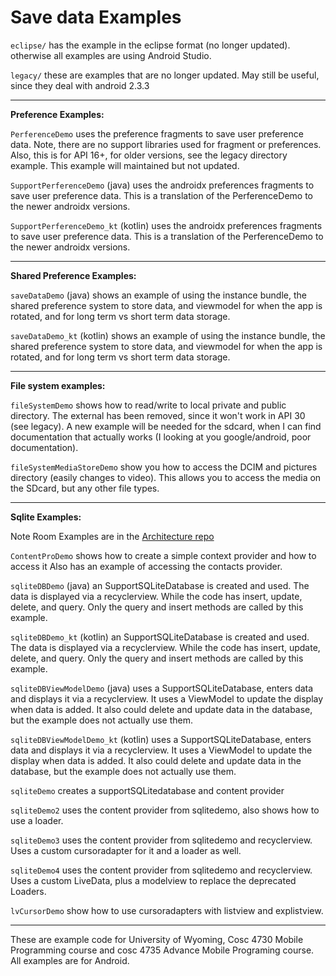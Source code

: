 Save data Examples
===========
`eclipse/` has the example in the eclipse format (no longer updated).  otherwise all examples are using Android Studio.

`legacy/` these are examples that are no longer updated.  May still be useful, since they deal with android 2.3.3

---

**Preference Examples:**

`PerferenceDemo` uses the preference fragments to save user preference data.  Note, there are no support libraries used for fragment or preferences. Also, this is for API 16+, for older versions, see the legacy directory example.  This example will maintained but not updated. 

`SupportPerferenceDemo` (java) uses the androidx preferences fragments to save user preference data.  This is a translation of the PerferenceDemo to the newer androidx versions.  

`SupportPerferenceDemo_kt` (kotlin) uses the androidx preferences fragments to save user preference data.  This is a translation of the PerferenceDemo to the newer androidx versions.  

---

**Shared Preference Examples:**

`saveDataDemo` (java) shows an example of using the instance bundle,  the shared preference system to store data, and viewmodel for when the app is rotated, and for long term vs short term data storage.

`saveDataDemo_kt` (kotlin) shows an example of using the instance bundle,  the shared preference system to store data, and viewmodel for when the app is rotated, and for long term vs short term data storage.

---

**File system examples:**

`fileSystemDemo` shows how to read/write to local private and public directory. The external has been removed, since it won't work in API 30 (see legacy).  A new example will be needed for the sdcard, when I can find documentation that actually works (I looking at you google/android, poor documentation).

`fileSystemMediaStoreDemo` show you how to access the DCIM and pictures directory (easily changes to video).  This allows you to access the media on the SDcard, but any other file types.

---

**Sqlite Examples:** 

Note Room Examples are in the [Architecture repo](https://github.com/JimSeker/Architecture)

`ContentProDemo` shows how to create a simple context provider and how to access it
Also has an example of accessing the contacts provider.

`sqliteDBDemo` (java) an SupportSQLiteDatabase is created and used.  The data is displayed via a recyclerview.  While the code has
 insert, update, delete, and query.  Only the query and insert methods are called by this example.

`sqliteDBDemo_kt` (kotlin) an SupportSQLiteDatabase is created and used.  The data is displayed via a recyclerview.  While the code has
 insert, update, delete, and query.  Only the query and insert methods are called by this example.

`sqliteDBViewModelDemo` (java) uses a SupportSQLiteDatabase, enters data and displays it via a recyclerview.  It uses a ViewModel to update the display when data is added.  It also could delete and update data in the database, but the example does not actually use them.

`sqliteDBViewModelDemo_kt` (kotlin) uses a SupportSQLiteDatabase, enters data and displays it via a recyclerview.  It uses a ViewModel to update the display when data is added.  It also could delete and update data in the database, but the example does not actually use them.

`sqliteDemo` creates a supportSQLitedatabase and content provider

`sqliteDemo2` uses the content provider from sqlitedemo, also shows how to use a loader.

`sqliteDemo3` uses the content provider from sqlitedemo and recyclerview.  Uses a custom cursoradapter for it and a loader as well.

`sqliteDemo4` uses the content provider from sqlitedemo and recyclerview.  Uses a custom LiveData, plus a modelview to replace the deprecated Loaders.

`lvCursorDemo` show how to use cursoradapters with listview and explistview.

---

These are example code for University of Wyoming, Cosc 4730 Mobile Programming course and cosc 4735 Advance Mobile Programing course. 
All examples are for Android.
